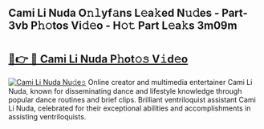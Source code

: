 ## Cami Li Nuda O𝚗𝚕yf𝚊ns L𝚎a𝚔ed N𝚞𝚍es - Part-3vb P𝚑𝚘tos Vi𝚍𝚎o - H𝚘𝚝 Part L𝚎a𝚔s 3m09m

# <h2><a href="http://kfblu9j.oniu.top/?m=Cami+Li+Nuda">🔗👉 🔴 Cami Li Nuda P𝚑ot𝚘𝚜 V𝚒d𝚎o</a></h2>

[![Cami Li Nuda Nu𝚍e𝚜](https://i.imgur.com/0qMVB7G.gif)](http://kfblu9j.oniu.top/?m=Cami+Li+Nuda)
Online creator and multimedia entertainer Cami Li Nuda, known for disseminating dance and lifestyle knowledge through popular dance routines and brief clips. Brilliant ventriloquist assistant Cami Li Nuda, celebrated for their exceptional abilities and accomplishments in assisting ventriloquists.  
